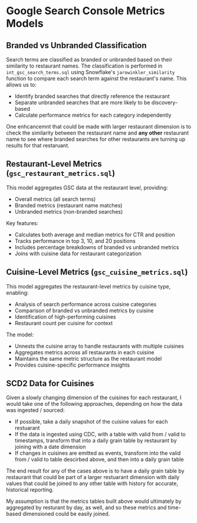 # Google Search Console Metrics Models

## Branded vs Unbranded Classification

Search terms are classified as branded or unbranded based on their similarity to restaurant names. The classification is performed in `int_gsc_search_terms.sql` using Snowflake's `jarowinkler_similarity` function to compare each search term against the restaurant's name. This allows us to:

- Identify branded searches that directly reference the restaurant
- Separate unbranded searches that are more likely to be discovery-based
- Calculate performance metrics for each category independently

One enhcancemnt that could be made with larger restaurant dimension is to check the similarity between the restaurant name and __any other__ restaurant name to see where branded searches for other restaurants are turning up results for that restaruant.

## Restaurant-Level Metrics (`gsc_restaurant_metrics.sql`)

This model aggregates GSC data at the restaurant level, providing:

- Overall metrics (all search terms)
- Branded metrics (restaurant name matches)
- Unbranded metrics (non-branded searches)

Key features:
- Calculates both average and median metrics for CTR and position
- Tracks performance in top 3, 10, and 20 positions
- Includes percentage breakdowns of branded vs unbranded metrics
- Joins with cuisine data for restaurant categorization

## Cuisine-Level Metrics (`gsc_cuisine_metrics.sql`)

This model aggregates the restaurant-level metrics by cuisine type, enabling:

- Analysis of search performance across cuisine categories
- Comparison of branded vs unbranded metrics by cuisine
- Identification of high-performing cuisines
- Restaurant count per cuisine for context

The model:
- Unnests the cuisine array to handle restaurants with multiple cuisines
- Aggregates metrics across all restaurants in each cuisine
- Maintains the same metric structure as the restaurant model
- Provides cuisine-specific performance insights 

## SCD2 Data for Cuisines

Given a slowly changing dimension of the cuisines for each restaurant,  I would take one of the following approaches, depending on how the data was ingested / sourced:

- If possible, take a daily snapshot of the cuisine values for each restuarant
- If the data is ingested using CDC, with a table with valid from / valid to timestamps, transform that into a daily grain table by restaurant by joining with a date dimension
- If changes in cuisines are emitted as events, transform into the valid from / valid to table descirbed above, and then into a daily grain table

The end result for any of the cases above is to have a daily grain table by restaurant that could be part of a larger restuarant dimension with daily values that could be joined to any other table with history for accurate, historical reporting.

My assumption is that the metrics tables built above would ultimately by aggregated by resturant by day, as well, and so these metrics and time-based dimensioned could be easily joined.
